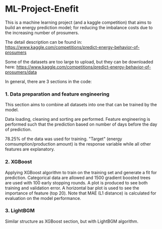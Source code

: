 # ML-Project-Enefit
This is a machine learning project (and a kaggle competition) that aims to build an energy prediction model; for reducing the imbalance costs due to the increasing number of prosumers.

The detail description can be found in: https://www.kaggle.com/competitions/predict-energy-behavior-of-prosumers

Some of the datasets are too large to upload, but they can be downloaded here: https://www.kaggle.com/competitions/predict-energy-behavior-of-prosumers/data

In general, there are 3 sections in the code:

### 1. Data preparation and feature engineering
This section aims to combine all datasets into one that can be trained by the model.

Data loading, cleaning and sorting are performed. Feature engineering is performed such that the prediction based on number of days before the day of prediction.

78.25% of the data was used for training. "Target" (energy comsumption/production amount) is the response variable while all other features are explanatory.


### 2. XGBoost
Applying XGBoost algorithm to train on the training set and generate a fit for prediction. Categorical data are allowed and 1500 gradient boosted trees are used with 100 early stopping rounds. A plot is produced to see both training and validation error. A horizontal bar plot is used to see the importance of feature (top 20). Note that MAE (L1 distance) is calculated for evaluation on the model performance.

### 3. LightBGM
Similar structure as XGBoost section, but with LightBGM algorithm.
